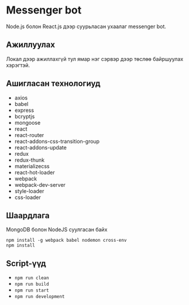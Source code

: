 # Messenger bot

Node.js болон React.js дээр суурьласан ухаалаг messenger bot.

## Ажиллуулах

Локал дээр ажиллахгүй тул ямар нэг сэрвэр дээр төслөө байршуулах хэрэгтэй.

## Ашигласан технологиуд
- axios
- babel
- express
- bcryptjs
- mongoose
- react
- react-router
- react-addons-css-transition-group
- react-addons-update
- redux
- redux-thunk
- materializecss
- react-hot-loader
- webpack
- webpack-dev-server
- style-loader
- css-loader


## Шаардлага
MongoDB болон NodeJS суулгасан байх

```
npm install -g webpack babel nodemon cross-env
npm install
```

## Script-үүд

- `npm run clean` 
- `npm run build` 
- `npm run start` 
- `npm run development` 

